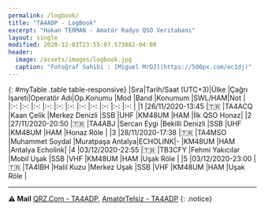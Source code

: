 ```yaml
---
permalink: /logbook/
title: "TA4ADP - LogBook"
excerpt: "Hakan TERMAN - Amatör Radyo QSO Veritabanı"
layout: single
modified: 2020-12-03T23:55:07.573882-04:00
header:
  image: /assets/images/logbook.jpg
  caption: "Fotoğraf Sahibi : [Miguel MrDJ](https://500px.com/ec1dj)"
---
```

{: #myTable .table table-responsive}
|Sıra|Tarih/Saat&nbsp;(UTC+3)|Ülke  |Çağrı İşareti|Operatör&nbsp;Adı|Op.Konumu             |Mod     |Band  |Konumum |SWL/HAM|Not               |
|:-: |:-:                    |:-:   |:-:          |:-:              |:-:                   |:-:     |:-:   |:-:     |:-:    |:-:               |
|1   |26/11/2020-13:45       |:tr:  |TA4ACQ       |Kaan Çelik       |Merkez&nbsp;Denizli   |SSB     |UHF   |KM48UM  |HAM    |İlk QSO&nbsp;Honaz|
|2   |27/11/2020-20:50       |:tr:  |TA4ABJ       |Sercan Eygi      |Bekilli Denizli       |SSB     |UHF   |KM48UM  |HAM    |Honaz Röle        |
|3   |28/11/2020-17:38       |:tr:  |TA4MSO       |Muhammet Soydal  |Muratpaşa&nbsp;Antalya|ECHOLINK|-     |KM48UM  |HAM   |Antalya&nbsp;Echolink|
|4   |03/12/2020-22:55       |:tr:  |TB3CFY       |Fehmi Yakıcılar  |Mobil Uşak            |SSB     |VHF   |KM48UM  |HAM    |Uşak Röle         |
|5   |03/12/2020-23:00       |:tr:  |TA4IBH       |Halil Kuzu       |Merkez Uşak           |SSB     |VHF   |KM48UM  |HAM    |Uşak Röle         |

---

**:warning: Mail** [QRZ.Com - TA4ADP](https://www.qrz.com/db/TA4ADP), [AmatörTelsiz - TA4ADP](https://qrz.amatortelsiz.com.tr/profil/TA4ADP)
{: .notice}
